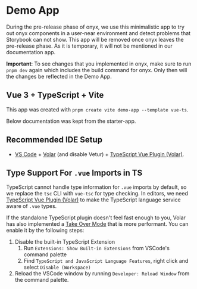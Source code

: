 # Demo App

During the pre-release phase of onyx, we use this minimalistic app to try out onyx components in a user-near environment and detect problems that Storybook can not show.
This app will be removed once onyx leaves the pre-release phase. As it is temporary, it will not be mentioned in our documentation app.

**Important**: To see changes that you implemented in onyx, make sure to run `pnpm dev` again which includes the build command for onyx. Only then will the changes be reflected in the Demo App.

## Vue 3 + TypeScript + Vite

This app was created with `pnpm create vite demo-app --template vue-ts`.

Below documentation was kept from the starter-app.

## Recommended IDE Setup

- [VS Code](https://code.visualstudio.com/) + [Volar](https://marketplace.visualstudio.com/items?itemName=Vue.volar) (and disable Vetur) + [TypeScript Vue Plugin (Volar)](https://marketplace.visualstudio.com/items?itemName=Vue.vscode-typescript-vue-plugin).

## Type Support For `.vue` Imports in TS

TypeScript cannot handle type information for `.vue` imports by default, so we replace the `tsc` CLI with `vue-tsc` for type checking. In editors, we need [TypeScript Vue Plugin (Volar)](https://marketplace.visualstudio.com/items?itemName=Vue.vscode-typescript-vue-plugin) to make the TypeScript language service aware of `.vue` types.

If the standalone TypeScript plugin doesn't feel fast enough to you, Volar has also implemented a [Take Over Mode](https://github.com/johnsoncodehk/volar/discussions/471#discussioncomment-1361669) that is more performant. You can enable it by the following steps:

1. Disable the built-in TypeScript Extension
   1. Run `Extensions: Show Built-in Extensions` from VSCode's command palette
   2. Find `TypeScript and JavaScript Language Features`, right click and select `Disable (Workspace)`
2. Reload the VSCode window by running `Developer: Reload Window` from the command palette.
